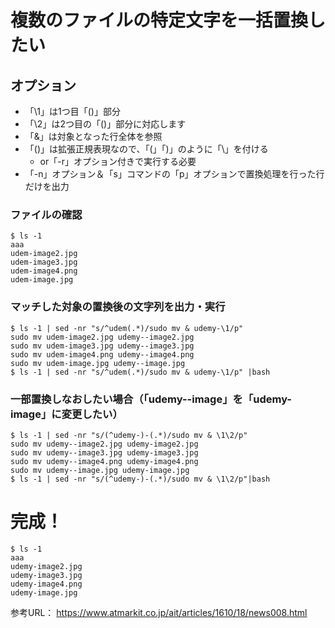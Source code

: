 # 複数のファイルの特定文字を一括置換したい

## オプション
- 「\1」は1つ目「()」部分
- 「\2」は2つ目の「()」部分に対応します
- 「&」は対象となった行全体を参照
- 「()」は拡張正規表現なので、「\(」「\)」のように「\」を付ける
  - or「-r」オプション付きで実行する必要
- 「-n」オプション＆「s」コマンドの「p」オプションで置換処理を行った行だけを出力

### ファイルの確認
```
$ ls -1
aaa
udem-image2.jpg
udem-image3.jpg
udem-image4.png
udem-image.jpg
```

### マッチした対象の置換後の文字列を出力・実行
```
$ ls -1 | sed -nr "s/^udem(.*)/sudo mv & udemy-\1/p" 
sudo mv udem-image2.jpg udemy--image2.jpg
sudo mv udem-image3.jpg udemy--image3.jpg
sudo mv udem-image4.png udemy--image4.png
sudo mv udem-image.jpg udemy--image.jpg
$ ls -1 | sed -nr "s/^udem(.*)/sudo mv & udemy-\1/p" |bash
```

### 一部置換しなおしたい場合（「udemy--image」を「udemy-image」に変更したい）
```
$ ls -1 | sed -nr "s/(^udemy-)-(.*)/sudo mv & \1\2/p"
sudo mv udemy--image2.jpg udemy-image2.jpg
sudo mv udemy--image3.jpg udemy-image3.jpg
sudo mv udemy--image4.png udemy-image4.png
sudo mv udemy--image.jpg udemy-image.jpg
$ ls -1 | sed -nr "s/(^udemy-)-(.*)/sudo mv & \1\2/p"|bash
```

# 完成！
```
$ ls -1
aaa
udemy-image2.jpg
udemy-image3.jpg
udemy-image4.png
udemy-image.jpg
```

参考URL： https://www.atmarkit.co.jp/ait/articles/1610/18/news008.html
